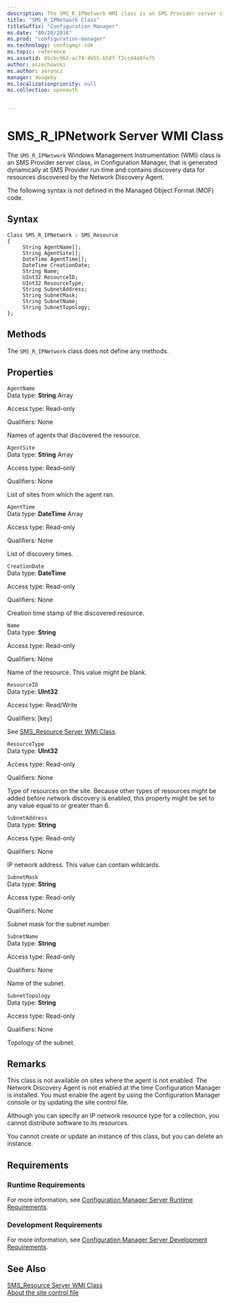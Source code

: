 ```yaml
---
description: The SMS_R_IPNetwork WMI class is an SMS Provider server class, in Configuration Manager, that is generated dynamically and contains data for resources discovered by the Network Discovery Agent. 
title: "SMS_R_IPNetwork Class"
titleSuffix: "Configuration Manager"
ms.date: "09/20/2016"
ms.prod: "configuration-manager"
ms.technology: configmgr-sdk
ms.topic: reference
ms.assetid: 05cbc962-ac74-4b55-b58f-f2ccd4a9fe75
author: aczechowski
ms.author: aaroncz
manager: dougeby
ms.localizationpriority: null
ms.collection: openauth


---
```

# SMS_R_IPNetwork Server WMI Class
The `SMS_R_IPNetwork` Windows Management Instrumentation (WMI) class is an SMS Provider server class, in Configuration Manager, that is generated dynamically at SMS Provider run time and contains discovery data for resources discovered by the Network Discovery Agent.  

 The following syntax is not defined in the Managed Object Format (MOF) code.  

## Syntax  

```  
Class SMS_R_IPNetwork : SMS_Resource  
{  
     String AgentName[];  
     String AgentSite[];  
     DateTime AgentTime[];  
     DateTime CreationDate;  
     String Name;  
     UInt32 ResourceID;  
     UInt32 ResourceType;  
     String SubnetAddress;  
     String SubnetMask;  
     String SubnetName;  
     String SubnetTopology;  
};  
```  

## Methods  
 The `SMS_R_IPNetwork` class does not define any methods.  

## Properties  
 `AgentName`  
 Data type: **String** Array  

 Access type: Read-only  

 Qualifiers: None  

 Names of agents that discovered the resource.  

 `AgentSite`  
 Data type: **String** Array  

 Access type: Read-only  

 Qualifiers: None  

 List of sites from which the agent ran.  

 `AgentTime`  
 Data type: **DateTime** Array  

 Access type: Read-only  

 Qualifiers: None  

 List of discovery times.  

 `CreationDate`  
 Data type: **DateTime**  

 Access type: Read-only  

 Qualifiers: None  

 Creation time stamp of the discovered resource.  

 `Name`  
 Data type: **String**  

 Access type: Read-only  

 Qualifiers: None  

 Name of the resource. This value might be blank.  

 `ResourceID`  
 Data type: **UInt32**  

 Access type: Read/Write  

 Qualifiers: [key]  

 See [SMS_Resource Server WMI Class](../../../../../develop/reference/core/clients/manage/sms_resource-server-wmi-class.md).  

 `ResourceType`  
 Data type: **UInt32**  

 Access type: Read-only  

 Qualifiers: None  

 Type of resources on the site. Because other types of resources might be added before network discovery is enabled, this property might be set to any value equal to or greater than 6.  

 `SubnetAddress`  
 Data type: **String**  

 Access type: Read-only  

 Qualifiers: None  

 IP network address. This value can contain wildcards.  

 `SubnetMask`  
 Data type: **String**  

 Access type: Read-only  

 Qualifiers: None  

 Subnet mask for the subnet number.  

 `SubnetName`  
 Data type: **String**  

 Access type: Read-only  

 Qualifiers: None  

 Name of the subnet.  

 `SubnetTopology`  
 Data type: **String**  

 Access type: Read-only  

 Qualifiers: None  

 Topology of the subnet.  

## Remarks  
 This class is not available on sites where the agent is not enabled. The Network Discovery Agent is not enabled at the time Configuration Manager is installed. You must enable the agent by using the Configuration Manager console or by updating the site control file.  

 Although you can specify an IP network resource type for a collection, you cannot distribute software to its resources.  

 You cannot create or update an instance of this class, but you can delete an instance.  

## Requirements  

### Runtime Requirements  
 For more information, see [Configuration Manager Server Runtime Requirements](../../../../../develop/core/reqs/server-runtime-requirements.md).  

### Development Requirements  
 For more information, see [Configuration Manager Server Development Requirements](../../../../../develop/core/reqs/server-development-requirements.md).  

## See Also  
 [SMS_Resource Server WMI Class](../../../../../develop/reference/core/clients/manage/sms_resource-server-wmi-class.md)   
 [About the site control file](../../../../core/understand/about-the-configuration-manager-site-control-file.md)
